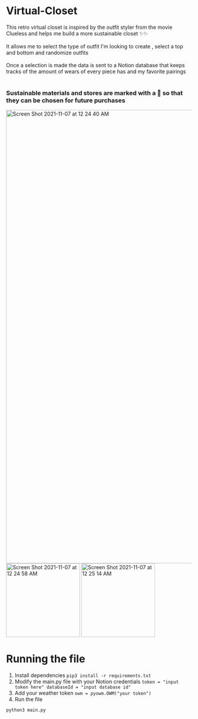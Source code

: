 # Virtual-Closet

This retro virtual closet is inspired by the outfit styler from the movie Clueless and helps me build a more sustainable closet ✨✨ <br /> <br />
It allows me to select the type of outfit I'm looking to create , select a top and bottom and randomize outfits<br /> <br />
Once a selection is made the data is sent to a Notion database that keeps tracks of the amount of wears of every piece has and my favorite pairings <br /><br />

### Sustainable materials and stores are marked with a 🌱 so that they can be chosen for future purchases


<img width="1230" alt="Screen Shot 2021-11-07 at 12 24 40 AM" src="https://user-images.githubusercontent.com/35381715/140632292-bc666022-21db-4e90-9ca5-4dda98b2cfac.png">

<img width="200" alt="Screen Shot 2021-11-07 at 12 24 58 AM" src="https://user-images.githubusercontent.com/35381715/140632306-a7e6c01e-dfec-4472-abd6-f48da7fcad3f.png">
<img width="200" alt="Screen Shot 2021-11-07 at 12 25 14 AM" src="https://user-images.githubusercontent.com/35381715/140632310-80d20d70-e941-43e5-a02e-87a4c30a8ec0.png">


# Running the file
1. Install dependencies
``` pip3 install -r requirements.txt ```
2. Modify the main.py file with your Notion credentials
```token = "input token here" databaseId = "input database id" ```
3. Add your weather token 
```owm = pyowm.OWM("your token")```
5. Run the file 

```python3 main.py```

